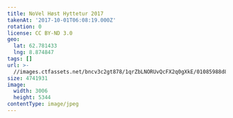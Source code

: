 ```yaml
---
title: NoVel Høst Hyttetur 2017
takenAt: '2017-10-01T06:08:19.000Z'
rotation: 0
license: CC BY-ND 3.0
geo:
  lat: 62.781433
  lng: 8.874847
tags: []
url: >-
  //images.ctfassets.net/bncv3c2gt878/1qrZbLNORUvQcFX2q0gXkE/01085988d8f9afbefe8bb062d4cf4713/novel-hst-hyttetur-2017_36766783843_o
size: 4741931
image:
  width: 3006
  height: 5344
contentType: image/jpeg
---
```


